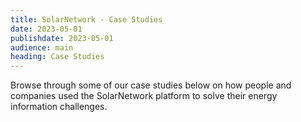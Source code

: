 ```yaml
---
title: SolarNetwork - Case Studies
date: 2023-05-01
publishdate: 2023-05-01
audience: main
heading: Case Studies
---
```

Browse through some of our case studies below on how people and companies used the SolarNetwork
platform to solve their energy information challenges.
